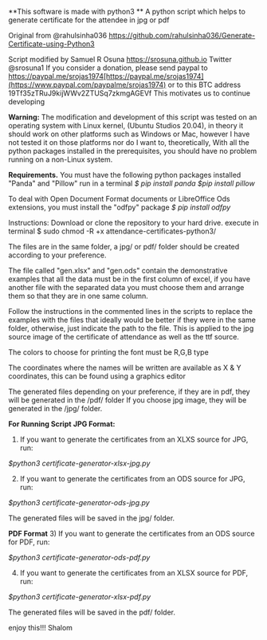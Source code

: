 **This software is made with python3 **
A python script which helps to generate certificate for the attendee in jpg or pdf

Original from @rahulsinha036
https://github.com/rahulsinha036/Generate-Certificate-using-Python3

Script modified by Samuel R Osuna https://srosuna.github.io
Twitter @srosuna1
If you consider a donation, please send paypal to https://paypal.me/srojas1974[https://paypal.me/srojas1974](https://www.paypal.com/paypalme/srojas1974) 
or to this BTC address 19Tf35zTRuJ9kijWWv2ZTUSq7zkmgAGEVf
This motivates us to continue developing

**Warning:**
The modification and development of this script was tested on an operating system with Linux kernel, (Ubuntu Studios 20.04), in theory it should work on other platforms such as Windows or Mac, however I have not tested it on those platforms nor do I want to, theoretically, With all the python packages installed in the prerequisites, you should have no problem running on a non-Linux system.

**Requirements.**
You must have the following python packages installed
"Panda" and "Pillow"
run in a terminal
*$ pip install panda*
*$pip install pillow*

To deal with Open Document Format documents or LibreOffice Ods extensions, you must install the "odfpy" package
*$ pip install odfpy*

Instructions:
Download or clone the repository to your hard drive.
execute in terminal 
$ sudo chmod -R +x attendance-certificates-python3/

The files are in the same folder, a jpg/ or pdf/ folder should be created according to your preference.

The file called "gen.xlsx" and "gen.ods" contain the demonstrative examples that all the data must be in the first column of excel, if you have another file with the separated data you must choose them and arrange them so that they are in one same column.

Follow the instructions in the commented lines in the scripts to replace the examples with the files that ideally would be better if they were in the same folder, otherwise, just indicate the path to the file. This is applied to the jpg source image of the certificate of attendance as well as the ttf source.

The colors to choose for printing the font must be R,G,B type

The coordinates where the names will be written are available as X & Y coordinates, this can be found using a graphics editor

The generated files depending on your preference, if they are in pdf, they will be generated in the /pdf/ folder
If you choose jpg image, they will be generated in the /jpg/ folder.


**For Running Script**
****JPG Format:****
1) If you want to generate the certificates from an XLXS source for JPG, run:

*$python3 certificate-generator-xlsx-jpg.py*

2) If you want to generate the certificates from an ODS source for JPG, run:

*$python3 certificate-generator-ods-jpg.py*

The generated files will be saved in the jpg/ folder.

****PDF Format****
3) If you want to generate the certificates from an ODS source for PDF, run:

*$python3 certificate-generator-ods-pdf.py*

4) If you want to generate the certificates from an XLSX source for PDF, run:

*$python3 certificate-generator-xlsx-pdf.py*

The generated files will be saved in the pdf/ folder.


enjoy this!!!
Shalom
